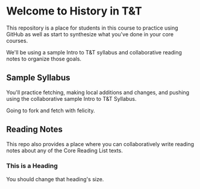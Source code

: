 # Welcome to History in T&T
This repository is a place for students in this course to practice using GitHub as well as start to synthesize what you've done in your core courses.

We'll be using a sample Intro to T&T syllabus and collaborative reading notes to organize those goals.

## Sample Syllabus
You'll practice fetching, making local additions and changes, and pushing using the collaborative sample Intro to T&T Syllabus.

Going to fork and fetch with felicity. 

## Reading Notes
This repo also provides a place where you can collaboratively write reading notes about any of the Core Reading List texts.

### This is a Heading
You should change that heading's size.


